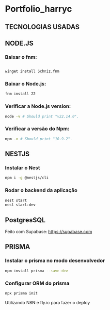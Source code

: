 # Portfolio_harryc

## TECNOLOGIAS USADAS

## NODE.JS

### Baixar o fnm:
```bash

winget install Schniz.fnm

```
### Baixar o Node.js:
```bash
fnm install 22
```
### Verificar a Node.js version:
```bash
node -v # Should print "v22.14.0".
```
### Verificar a versão do Npm:
```bash
npm -v # Should print "10.9.2".
```

## NESTJS

### Instalar o Nest
```bash
npm i -g @nestjs/cli
```
### Rodar o backend da aplicação
```bash
nest start
nest start:dev
```
## PostgresSQL

Feito com Supabase: https://supabase.com

## PRISMA

### Instalar o prisma no modo desenvolvedor 
```bash
npm install prisma --save-dev
```
### Configurar ORM do prisma 
```bash
npx prisma init
```

Utilizando N8N e fly.io para fazer o deploy